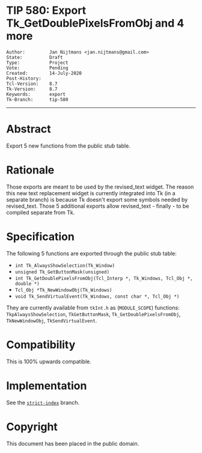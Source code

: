 # TIP 580: Export Tk_GetDoublePixelsFromObj and 4 more
	Author:         Jan Nijtmans <jan.nijtmans@gmail.com>
	State:          Draft
	Type:           Project
	Vote:           Pending
	Created:        14-July-2020
	Post-History:
	Tcl-Version:    8.7
	Tk-Version:     8.7
	Keywords:       export
	Tk-Branch:      tip-580
------

# Abstract

Export 5 new functions from the public stub table.

# Rationale

Those exports are meant to be used by the revised\_text widget. The reason this new text replacement widget
is currently integrated into Tk (in a separate branch) is because Tk doesn't export some symbols needed by
revised\_text. Those 5 additional exports allow revised\_text - finally - to be compiled separate from Tk.

# Specification

The following 5 functions are exported through the public stub table:

  * `int Tk_AlwaysShowSelection(Tk_Window)`
  * `unsigned Tk_GetButtonMask(unsigned)`
  * `int Tk_GetDoublePixelsFromObj(Tcl_Interp *, Tk_Windows, Tcl_Obj *, double *)`
  * `Tcl_Obj *Tk_NewWindowObj(Tk_Windows)`
  * `void Tk_SendVirtualEvent(Tk_Windows, const char *, Tcl_Obj *)`

They are currently available from `tkInt.h` as (`MODULE_SCOPE`) functions: `TkpAlwaysShowSelection`,
`TkGetButtonMask`, `Tk_GetDoublePixelsFromObj`, `TkNewWindowObj`, `TkSendVirtualEvent`.

# Compatibility

This is 100% upwards compatible.

# Implementation

See the [`strict-index`](https://core.tcl-lang.org/tk/timeline?r=tip-580) branch.

# Copyright

This document has been placed in the public domain.

